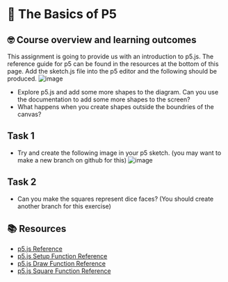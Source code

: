 # :wave: The Basics of P5 

## 🤓 Course overview and learning outcomes 

This assignment is going to provide us with an introduction to p5.js. The reference guide for p5 can be found in the resources at the bottom of this page.
Add the sketch.js file into the p5 editor and the following should be produced. 
![image](https://user-images.githubusercontent.com/67816866/149492932-036e1e09-bb2a-4edd-abe8-d1f9e1e79bf2.png)

* Explore p5.js and add some more shapes to the diagram. Can you use the documentation to add some more shapes to the screen? 
* What happens when you create shapes outside the boundries of the canvas?

## Task 1
* Try and create the following image in your p5 sketch. (you may want to make a new branch on github for this)
![image](https://user-images.githubusercontent.com/67816866/149493662-7533f6b6-ca10-470f-8c11-162288010624.png)

## Task 2
* Can you make the squares represent dice faces? (You should create another branch for this exercise)


## 📚  Resources 
* [p5.js Reference](https://p5js.org/reference/) 
* [p5.js Setup Function Reference](https://p5js.org/reference/#/p5/setup)
* [p5.js Draw Function Reference](https://p5js.org/reference/#/p5/draw)
* [p5.js Square Function Reference](https://p5js.org/reference/#/p5/square)
